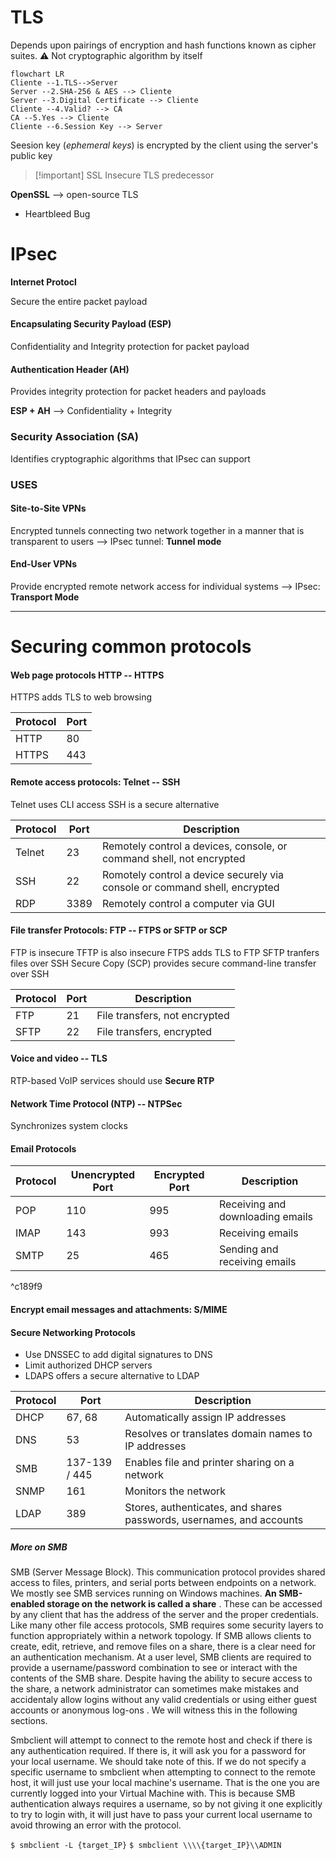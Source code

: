 # TLS

Depends upon pairings of encryption and hash functions known as cipher suites.
⚠ Not cryptographic algorithm by itself

```mermaid
flowchart LR
Cliente --1.TLS-->Server
Server --2.SHA-256 & AES --> Cliente
Server --3.Digital Certificate --> Cliente
Cliente --4.Valid? --> CA
CA --5.Yes --> Cliente
Cliente --6.Session Key --> Server
```

Seesion key (*ephemeral keys*) is encrypted by the client using the server's public key

> [!important] SSL
> Insecure TLS predecessor 

**OpenSSL** --> open-source TLS
- Heartbleed Bug

# IPsec

**Internet Protocl**

Secure the entire packet payload

#### Encapsulating Security Payload (ESP)
Confidentiality and Integrity protection for packet payload

#### Authentication Header (AH)
Provides integrity protection for packet headers and payloads

**ESP + AH** --> Confidentiality + Integrity

### Security Association (SA)
Identifies cryptographic algorithms that IPsec can support

### USES

#### Site-to-Site VPNs
Encrypted tunnels connecting two network together in a manner that is transparent to users
--> IPsec tunnel: **Tunnel mode**
#### End-User VPNs
Provide encrypted remote network access for individual systems
--> IPsec: **Transport Mode**

---

# Securing common protocols

#### Web page protocols HTTP -- HTTPS
HTTPS adds TLS to web browsing

| Protocol | Port |
| -------- | ---- |
| HTTP     | 80   |
| HTTPS    | 443  |
#### Remote access protocols: Telnet -- SSH
Telnet uses CLI access
SSH is a secure alternative


| Protocol | Port | Description                                                                |
| -------- | ---- | -------------------------------------------------------------------------- |
| Telnet   | 23   | Remotely control a devices, console, or command shell, not encrypted       |
| SSH      | 22   | Romotely control a device securely via console or command shell, encrypted |
| RDP      | 3389 | Remotely control a computer via GUI                                        |

#### File transfer Protocols: FTP -- FTPS or SFTP or SCP
FTP is insecure
TFTP is also insecure
FTPS adds TLS to FTP
SFTP tranfers files over SSH
Secure Copy (SCP) provides secure command-line transfer over SSH

| Protocol | Port | Description                   |
| -------- | ---- | ----------------------------- |
| FTP      | 21   | File transfers, not encrypted |
| SFTP     | 22   | File transfers, encrypted     |
#### Voice and video -- TLS
RTP-based VoIP services should use **Secure RTP**

#### Network Time Protocol (NTP) -- NTPSec
Synchronizes system clocks

#### Email Protocols

| Protocol | Unencrypted Port | Encrypted Port | Description                      |
| -------- | ---------------- | -------------- | -------------------------------- |
| POP      | 110              | 995            | Receiving and downloading emails |
| IMAP     | 143              | 993            | Receiving emails                 |
| SMTP     | 25               | 465            | Sending and receiving emails     |

^c189f9

#### Encrypt email messages and attachments: S/MIME

#### Secure Networking Protocols
- Use DNSSEC to add digital signatures to DNS
- Limit authorized DHCP servers
- LDAPS offers a secure alternative to LDAP


| Protocol | Port          | Description                                                          |
| -------- | ------------- | -------------------------------------------------------------------- |
| DHCP     | 67, 68        | Automatically assign IP addresses                                    |
| DNS      | 53            | Resolves or translates domain names to IP addresses                  |
| SMB      | 137-139 / 445 | Enables file and printer sharing on a network                        |
| SNMP     | 161           | Monitors the network                                                 |
| LDAP     | 389           | Stores, authenticates, and shares passwords, usernames, and accounts |

##### *More on SMB*
SMB (Server Message Block). This communication protocol provides shared access to files, printers, and serial ports between endpoints on a network. We mostly see SMB services running on Windows machines.
**An SMB-enabled storage on the network is called a share** . These can be accessed by any client that has the address of the server and the proper credentials. Like many other file access protocols, SMB requires some security layers to function appropriately within a network topology. If SMB allows clients to create, edit, retrieve, and remove files on a share, there is a clear need for an authentication mechanism. At a user level, SMB clients are required to provide a username/password combination to see or interact with the contents of the SMB share. Despite having the ability to secure access to the share, a network administrator can sometimes make mistakes and accidentaly allow logins without any valid credentials or using either guest accounts or anonymous log-ons . We will witness this in the following sections.

Smbclient will attempt to connect to the remote host and check if there is any authentication required. If there is, it will ask you for a password for your local username. We should take note of this. If we do not specify a specific username to smbclient when attempting to connect to the remote host, it will just use your local machine's username. That is the one you are currently logged into your Virtual Machine with. This is because SMB authentication always requires a username, so by not giving it one explicitly to try to login with, it will just have to pass your current local username to avoid throwing an error with the protocol.

`$ smbclient -L {target_IP}`
`$ smbclient \\\\{target_IP}\\ADMIN`